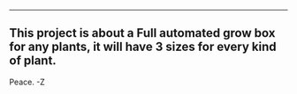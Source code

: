 ------------
This project is about a Full automated grow box for any plants, it will have 3 sizes for every kind of plant.
------------
Peace.
-Z
